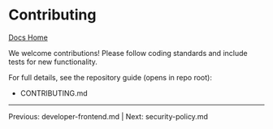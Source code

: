 # Contributing

[Docs Home](index.md)

We welcome contributions! Please follow coding standards and include tests for new functionality.

For full details, see the repository guide (opens in repo root):

- CONTRIBUTING.md

---

Previous: developer-frontend.md | Next: security-policy.md
